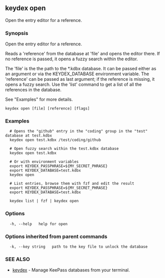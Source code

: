 ## keydex open

Open the entry editor for a reference.

### Synopsis

Open the entry editor for a reference.

Reads a 'reference' from the database at 'file' and opens the editor there. If no reference is passed, it opens a fuzzy search within the editor.

The 'file' is the the path to the *.kdbx database. It can be passed either as an argument or via the KEYDEX_DATABASE environment variable.
The 'reference' can be passed as last argument; if the reference is missing, it opens a fuzzy search.
Use the 'list' command to get a list of all the references in the database.

See "Examples" for more details.

```
keydex open [file] [reference] [flags]
```

### Examples

```
  # Opens the "github" entry in the "coding" group in the "test" database at test.kdbx
  keydex open test.kdbx /test/coding/github
  
  # Open fuzzy search within the test.kdbx database
  keydex open test.kdbx

  # Or with environment variables
  export KEYDEX_PASSPHRASE=${MY_SECRET_PHRASE}
  export KEYDEX_DATABASE=test.kdbx
  keydex open

  # List entries, browse them with fzf and edit the result
  export KEYDEX_PASSPHRASE=${MY_SECRET_PHRASE}
  export KEYDEX_DATABASE=test.kdbx

  keydex list | fzf | keydex open
```

### Options

```
  -h, --help   help for open
```

### Options inherited from parent commands

```
  -k, --key string   path to the key file to unlock the database
```

### SEE ALSO

* [keydex](keydex.md)	 - Manage KeePass databases from your terminal.

